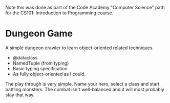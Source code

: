 Note this was done as part of the Code Academy "Computer Science" path for the CS101: Introduction to Programming course.

# Dungeon Game
A simple dungeon crawler to learn object-oriented related techniques.

- @dataclass
- NamedTuple (from typing)
- Basic typing specification
- As fully object-oriented as I could.

The play through is very simple. Name your hero, select a class and start battling monsters. 
The combat isn't well-balanced and it will most probably stay that way.
